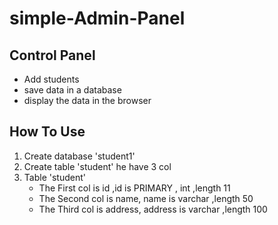 # simple-Admin-Panel

## **Control Panel** 
- Add students
- save data in a database 
- display the data in the browser

## How To Use
1. Create database 'student1'
2. Create table 'student' he have 3 col
3. Table 'student' 
   - The First col is id ,id is PRIMARY , int ,length 11
   - The Second col is name, name is varchar ,length 50
   - The Third col is address, address is varchar ,length 100
   
